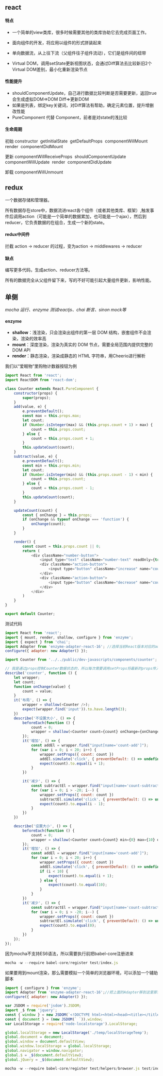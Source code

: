 ## react

#### 特点

- 一个简单的view类库，很多时候需要其他的类库协助它去完成页面工作。

- 面向组件的开发，将应用以组件的形式拼装起来

- 单向数据流，从上往下流（父组件往子组件流动），它们是组件间的纽带

- Virtual DOM，调用setState更新视图状态，会通过Diff算法去比较新旧2个Virtual DOM差别，最小化重新渲染节点


#### 性能提升

- shouldComponentUpdate，自己进行数据比较判断是否需要更新，返回true 会生成虚拟DOM=>DOM Diff=>更新DOM
- 如果是列表，绑定key关键词，对Diff算法有帮助，确定元素位置，提升增删改性能
- PureComponent 代替 Component，前者是对state的浅比较

#### 生命周期

初始
constructor 
getInitialState 
getDefaultProps 
componentWillMount 
render 
componentDidMount 

更新
componentWillReceiveProps 
shouldComponentUpdate 
componentWillUpdate 
render 
componentDidUpdate 

卸载
componentWillUnmount





## redux

一个数据存储和管理器。

所有数据存在store中，数据流进react各个组件（或者其他类库、框架）,触发事件后调用action（可能是一个简单的数据累加，也可能是一个ajax），然后到reducer，它负责数据的在组合，生成一个新的state。

#### redux中间件

拦截 action -> reducer 的过程，变为action -> middlewares -> reducer

#### 缺点

编写更多代码，生成action、reducer方法等。

所有的数据完全从父组件留下来，写的不好可能引起大量组件更新，影响性能。





## 单侧

_mocha 运行、enzyme 测试reactjs、chai 断言、sinon mock等_

#### enzyme

- **shallow**：浅渲染，只会渲染出组件的第一层 DOM 结构，嵌套组件不会渲染，渲染的效率高
- **mount**：深度渲染，渲染为真实的 DOM 节点，需要全局范围内提供完整的 DOM API
- **render**：静态渲染，渲染成静态的 HTML 字符串，用Cheerio进行解析

我们以“爱眠物”里购物计数器按钮为例

```js
import React from 'react';
import ReactDOM from 'react-dom';

class Counter extends React.PureComponent {
    constructor(props) {
        super(props);
    }
    add(value, e) {
        e.preventDefault();
        const max = this.props.max;
        let count;
        if (Number.isInteger(max) && (this.props.count + 1) > max) {
            count = this.props.count;
        } else {
            count = this.props.count + 1;
        }
        this.updateCount(count);
    }
    subtract(value, e) {
        e.preventDefault();
        const min = this.props.min;
        let count;
        if (Number.isInteger(min) && (this.props.count - 1) < min) {
            count = this.props.count;
        } else {
            count = this.props.count - 1;
        }
        this.updateCount(count);
    }

    updateCount(count) {
        const { onChange } = this.props;
        if (onChange && typeof onChange === 'function') {
            onChange(count);
        }
    }

    render() {
        const count = this.props.count || 0;
        return (
            <div className="number-button">
                <input type="text" className="number-text" readOnly={true} value={count} />
                <div className="action-button">
                    <input type="button" className="increase" name="count-add" value="+" onClick={this.add.bind(this, +1)} />
                </div>
                <div className="action-button">
                    <input type="button" className="decrease" name="count-subtract" value="-" onClick={this.subtract.bind(this, -1)} />
                </div>
            </div>
        )
    }
}

export default Counter;
```

测试代码

```js
import React from 'react';
import { mount, render, shallow, configure } from 'enzyme';
import { expect } from 'chai';
import Adapter from 'enzyme-adapter-react-16'; //选择当前React版本对应的adapter版本
configure({ adapter: new Adapter() });

import Counter from '../../public/dev-javascripts/components/counter';

// 我是通过props控制Counter数据状态的，所以每次需要调用setProps将最新的props传入组件
describe('counter', function () {
    let wrapper;
    let count;
    function onChange(value) {
        count = value;
    }
    it('布局', () => {
        wrapper = shallow(<Counter />);
        expect(wrapper.find('input')).to.have.length(3);
    })
    describe('不设置大小', () => {
        beforeEach(function () {
            count = 0;
            wrapper = shallow(<Counter count={count} onChange={onChange} />);
        });
        it('增加', () => {
            const addEl = wrapper.find("input[name='count-add']");
            for (var i = 0; i < 20; i++) {
                wrapper.setProps({ count: count })
                addEl.simulate('click', { preventDefault: () => undefined });
                expect(count).to.equal(i + 1);
            }
        })

        it('减少', () => {
            const subtractEl = wrapper.find("input[name='count-subtract']")
            for (var i = 0; i > -20; i--) {
                wrapper.setProps({ count: count })
                subtractEl.simulate('click', { preventDefault: () => undefined });
                expect(count).to.equal(i - 1);
            }
        })
    })

    describe('设置大小', () => {
        beforeEach(function () {
            count = 0;
            wrapper = shallow(<Counter count={count} min={0} max={10} onChange={onChange} />);
        });
        it('增加', () => {
            const addEl = wrapper.find("input[name='count-add']");
            for (var i = 0; i < 20; i++) {
                wrapper.setProps({ count: count })
                addEl.simulate('click', { preventDefault: () => undefined });
                if (i < 10) {
                    expect(count).to.equal(i + 1);
                } else {
                    expect(count).to.equal(10);
                }
            }
        })
        it('减少', () => {
            const subtractEl = wrapper.find("input[name='count-subtract']")
            for (var i = 0; i > -20; i--) {
                wrapper.setProps({ count: count })
                subtractEl.simulate('click', { preventDefault: () => undefined });
                expect(count).to.equal(0);
            }
        })
    });
});
```

因为mocha不支持ES6语法，所以需要执行前把babel-core注册进来

```js
mocha -w --require babel-core/register test/index.js
```

如果要用到mount渲染，那么需要模拟一个简单的浏览器环境，可以添加一个辅助脚本

```js
import { configure } from 'enzyme';
import Adapter from 'enzyme-adapter-react-16';//把上面的Adapter移到这里那么其他的测试脚本就不需要添加这个代码了
configure({ adapter: new Adapter() });

var JSDOM = require('jsdom').JSDOM;
import _$ from 'jquery';
const { window } = new JSDOM(`<!DOCTYPE html><html><head><title></title></head><body></body></html>`);
const { document } = (new JSDOM(` `)).window;
var LocalStorage = require('node-localstorage').LocalStorage;

global.localStorage = new LocalStorage('./temp/localStorageTemp');
global.document = document;
global.window = document.defaultView;
global.window.localStorage = global.localStorage;
global.navigator = window.navigator;
global.$ = _$(document.defaultView);
global.jQuery = _$(document.defaultView);
```

```js
mocha -w --require babel-core/register test/helpers/browser.js test/index.js
```

